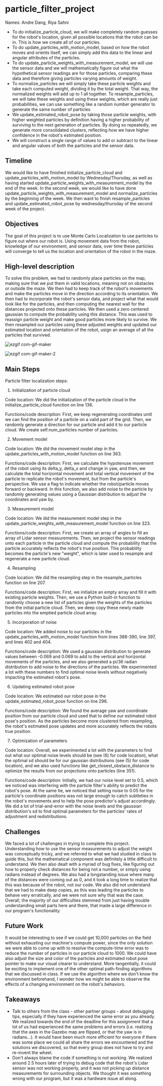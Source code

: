 # particle_filter_project

Names: Andre Dang, Riya Sahni

* To do initialize_particle_cloud, we will make completely random guesses for the robot's location, given all possible locations that the robot can be in. This is how we create all of our particles.
* To do update_particles_with_motion_model, based on how the robot moves and orients itself, we can simply add this data to the linear and angular attributes of the particles.
* To do update_particle_weights_with_measurement_model, we will use the sensor data and we will mathematically figure out what the hypothetical sensor readings are for those particles, comparing these data and therefore giving particles varying amounts of weight.
* To normalize_particles we will simply take these particle weights and take each computed weight, dividing it by the total weight. That way, the normalized weights will add up to 1 all together. To resample_particles, we will take these weights and using these weights, which are really just probabilities, we can use something like a random number generator to generate the same number of particles
* We update_estimated_robot_pose by taking those particle weights, with higher weighted particles by definition having a higher probability of surviving to the next generation of particles. By doing so repeatedly, we generate more consolidated clusters, reflecting how we have higher confidence in the robot's estimated position.
* We will construct a single range of values to add or subtract to the linear and angular values of both the particles and the sensor data.

## Timeline

We would like to have finished initialize_particle_cloud and update_particles_with_motion_model by Wednesday/Thursday, as well as having started update_particle_weights_with_measurement_model by the end of the week. In the second week, we would like to have done update_particle_weights_with_measurement_model and normalize_particles by the beginning of the week. We then want to finish resample_particles and update_estimated_robot_pose by wednesday/thursday of the second week of the project.

## Objectives

The goal of this project is to use Monte Carlo Localization to use particles to figure out where our robot is. Using movement data from the robot, knowledge of our environment, and sensor data, over time these particles will converge to tell us the location and orientation of the robot in the maze.

## High-level description

To solve this problem, we had to randomly place particles on the map, making sure that we put them in valid locations, meaning not on obstacles or outside the maze. We then had to keep track of the robot's movements and make the particles move in the direction according to its orientation. We then had to incorporate the robot's sensor data, and project what that would look like for the particles, and then computing the nearest wall for the distances projected onto these particles. We then used a zero centered gaussian to compute the probability using this distance. This was used to reassign particle weight and make good particles more likely to survive. We then resampled our particles using these adjusted weights and updated our estimated location and orientation of the robot, usign an average of all the particles that survived.

![ezgif com-gif-maker](https://user-images.githubusercontent.com/75453797/198522707-068304e7-81fd-4434-adc3-c620fd8f7ca5.gif)

![ezgif com-gif-maker-2](https://user-images.githubusercontent.com/75453797/198522727-54584720-00ce-4ef3-86da-2eac4f9f80e2.gif)

## Main Steps
Particle filter localization steps:

1) Initialization of particle cloud

Code location: We did the initialization of the particle cloud in the initialize_particle_cloud function on line 136. 

Functions/code description: First, we keep regenerating coordinates until we can find the position of a particle on a valid part of the grid. Then, we randomly generate a direction for our particle and add it to our particle cloud. We create self.num_particles number of particles.

2) Movement model

Code location: We did the movement model step in the update_particles_with_motion_model function on line 363.

Functions/code description: First, we calculate the hypotenuse movement of the robot using its delta_y, delta_x and change in yaw, and then, we calculate the total horizontal movement and total vertical movement of the particle to replicate the robot's movement, but from the particle's perspective. We use a flag to indicate whether the robot/particle moves forward or backward. In this function, we also add noise to the particle by randomly generating values using a Gaussian distribution to adjust the coordinates and yaw by.

3)  Measurement model

Code location: We did the measurement model step in the update_particle_weights_with_measurement_model function on line 323.

Functions/code description: First, we create an array of angles to fill an array of Lidar sensor measurements. Then, we project the sensor readings onto each particle in the particle cloud and compute the probability that the particle accurately reflects the robot's true position. This probability becomes the particle's new "weight", which is later used to resample and regenerate a new particle cloud.

4) Resampling

Code location: We did the resampling step in the resample_particles function on line 207. 

Functions/code description: First, we initialize an empty array and fill it with existing particle weights. Then, we use a Python built-in function to randomly choose a new list of particles given the weights of the particles from the initial particle cloud. Then, we deep copy these newly made particles into the emptied particle cloud array.

5) Incorporation of noise 

Code location: We added noise to our particles in the update_particles_with_motion_model function from lines 388-390, line 397, and lines 402 and 404. 

Functions/code description: We used a gaussian distribution to generate values between -0.069 and 0.069 to add to the vertical and horizontal movements of the particles, and we also generated a pi/36 radian distribution to add noise to the directions of the particles. We experimented a lot with these numbers to find optimal noise levels without negatively impacting the estimated robot's pose.

6) Updating estimated robot pose

Code location: We estimated our robot pose in the update_estimated_robot_pose function on line 296.

Functions/code description: We found the average yaw and coordinate position from our particle cloud and used that to define our estimated robot pose's position. As the particles become more clustered from resampling, the robot's estimated pose updates and more accurately reflects the robots true position.

7) Optimization of parameters

Code location: Overall, we experimented a lot with the parameters to find out what our optimal noise levels should be (see (6) for code location), what the optimal sd should be for our gaussian distributions (see (5) for code location), and we also used functions like get_closest_obstace_distance to optimize the results from our projections onto particles (line 351).

Functions/code description: Initially, we had our noise level set to 0.5, which we noticed was interfering with the particle filter's ability to predict the robot's pose. At the same tie, we noticed that setting noise to 0.05 for the particle's coordinate positions was not large enough to catch subtleties in the robot's movements and to help the pose predictor's adjust accordingly. We did a lot of trial-and-error with the noise levels and the gaussian distribution's sd to find optimal parameters for the particles' rates of adjustment and redistributions.
  
## Challenges

We faced a lot of challenges in trying to complete this project. Understanding how to use the sensor measurements to adjust the weight was conceptually tricky, and we referred to what we had studied in class to guide this, but the mathematical component was definitely a little difficult to understand. We then also dealt with a myriad of bug fixes, like figuring out how to properly check distances for being not a number, or simply using radians instead of degrees. We also had a longstanding issue where many of the distances were coming out as 0, and it took a long time to realize that this was because of the robot, not our code. We also did not understand that we had to make deep copies, as this was leading the particles to behave very erratically, and we were not sure why that was the case. Overall, the majority of our difficulties stemmed from just having trouble understanding small parts here and there, that made a large difference in our program's functionality.

## Future Work

It would be interesting to see if we could get 10,000 particles on the field without exhausting our machine's compute power, since the only solution we were able to come up with to resolve the compute-time error was to reduce the number of particles in our particle cloud to 1000. We could have also adjust the size and color of the particles and estimated robot pose pointer to make our visual clearer to understand. More tangentially, it could be exciting to implement one of the other optimal path-finding algorithms that we discussed in class. If we use the algorithm where we don't know the environment beforehand, I wonder how we might be able to observe the effects of a changing environment on the robot's behaviors. 

## Takeaways
* Talk to others from the class - other partner groups - about debugging tips, especially if they have experienced the same error as you already. We realized towards the end of the deadline for this assignment that a lot of us had experienced the same problems and errors (i.e. realizing that the axes in the Gazebo map are flipped, or that the yaw is in radians...). It would have been much more efficient for everyone if there was some place we could all share the errors we encountered and the solutions we discovered, so that every group does not have to try and re-invent the wheel.
* Don't always blame the code if something is not working. We realized around 2.5 hours later of trying to debug code that the robot's Lidar sensor was not working properly, and it was not picking up distance measurements for surrounding objects. We thought it was something wrong with our program, but it was a hardware issue all along.
